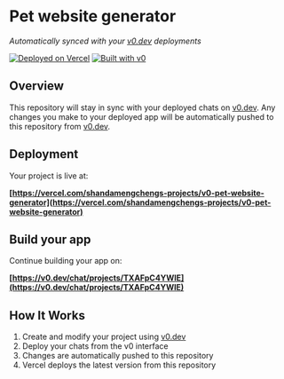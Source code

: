 # Pet website generator

*Automatically synced with your [v0.dev](https://v0.dev) deployments*

[![Deployed on Vercel](https://img.shields.io/badge/Deployed%20on-Vercel-black?style=for-the-badge&logo=vercel)](https://vercel.com/shandamengchengs-projects/v0-pet-website-generator)
[![Built with v0](https://img.shields.io/badge/Built%20with-v0.dev-black?style=for-the-badge)](https://v0.dev/chat/projects/TXAFpC4YWlE)

## Overview

This repository will stay in sync with your deployed chats on [v0.dev](https://v0.dev).
Any changes you make to your deployed app will be automatically pushed to this repository from [v0.dev](https://v0.dev).

## Deployment

Your project is live at:

**[https://vercel.com/shandamengchengs-projects/v0-pet-website-generator](https://vercel.com/shandamengchengs-projects/v0-pet-website-generator)**

## Build your app

Continue building your app on:

**[https://v0.dev/chat/projects/TXAFpC4YWlE](https://v0.dev/chat/projects/TXAFpC4YWlE)**

## How It Works

1. Create and modify your project using [v0.dev](https://v0.dev)
2. Deploy your chats from the v0 interface
3. Changes are automatically pushed to this repository
4. Vercel deploys the latest version from this repository